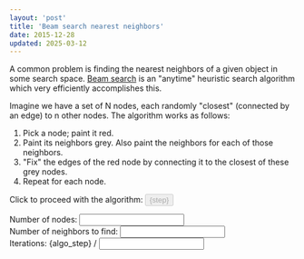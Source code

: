 ```yaml
---
layout: 'post'
title: 'Beam search nearest neighbors'
date: 2015-12-28
updated: 2025-03-12
---
```


<script>
let n = $state(50) // nodes
let k = $state(3) // edges
let iter = $state(75) // iterations
let particles = $state(new Array(n))
const width = 1000
const height = 300
let running = $state(false)
let edges = $state({})
let unpacked = $derived.by(() => {
    const unpacked = [];
  
    for (const source in edges) {
      const sourceIndex = parseInt(source);
      const sourceParticle = particles[sourceIndex];
      
      edges[source].forEach(targetIndex => {
        const targetParticle = particles[targetIndex];
        unpacked.push([sourceParticle, targetParticle]);
      });
    }
    
    return unpacked;
})
let beam_ix = $state(100000)
let algo_step = $state(0)
let old_edges

let step = $state("Initialize random edges")
let actions = {
  "Initialize random edges": () => {
    initializeEdges()
    step = "Solve quickly"
  },
  "Solve quickly": () => {
    old_edges = $state.snapshot(edges)
    runAlgorithmFast()
    step = "Wait, slow that down"
  },
  "Wait, slow that down": () => {
    edges = old_edges
    runAlgorithmSlow()
    step = "Wow cool"
  },
  "Wow cool": () => {
    step = "Start over"
  },
  "Start over": () => {
    edges = {}
    initializeParticles()
    step = "Initialize random edges"
  }
}

function takeAction(){
  actions[step]()
}

function initializeParticles(){
  particles = new Array(n)
  for (var i = 0; i < n; ++i) {
    particles[i] = {
      x: .1 * width + .9 * width * Math.random(),
      y: .05 * height + .9 * height * Math.random(),
      r: 3,
      color: "black"
    };
  }
}
initializeParticles()

function initializeEdges(){
  edges = {}
  particles.forEach((source, i) => {
      let targets = []
      choices(particles, k).forEach(target => {
        targets.push(target);
      });
      edges[i] = targets
    });
}

// Create an array of given size with sequential elements (0 to size-1)
function range(size) {
  return Array.from({ length: size }, (_, i) => i);
}

// Select n random elements from a list without replacement
function choices(list, n) {
  const shuffled = [...range(list.length)].sort(() => 0.5 - Math.random());
  return shuffled.slice(0, n);
}


function runAlgorithmFast(){
  algo_step = 0
  for (let i = 0; i < iter; i++) {
    _step(true);
  }
}

function runAlgorithmSlow() {
  running = true
  algo_step = 0
  let i = 0;
  
  function nextStep() {
    if (i < iter) {
      _step();
      i++;
      setTimeout(nextStep, 250); // 0.25 seconds = 250 milliseconds
    } else {
      running = false
    }
  }
  
  nextStep();
}

function _step(fast){
  beam_ix = (beam_ix >= n - 1) ? 0 : beam_ix + 1;

  if (!fast) updateParticle(beam_ix, {color: 'red', r: 10})
  algo_step += 1;

  // Get first-degree connections
  let first_degree_ixs = edges[beam_ix] || [];

  // Get second-degree connections (excluding original node and first-degree connections)
  let second_degree_ixs = [...new Set(
    first_degree_ixs.flatMap(ix => edges[ix] || [])
      .filter(ix => ix !== beam_ix && !first_degree_ixs.includes(ix))
  )];

  // Convert indices to particles and calculate distances
  let neighbor_ixs = [...first_degree_ixs, ...second_degree_ixs];
  let distances = neighbor_ixs.map(ix => {
    if (!fast){
      updateParticle(ix, {color: 'grey', r: 5 })
      updateParticleWithtimeout(beam_ix, { color: 'black', r: 3}, 50)
    }

    return euclideanDistance(particles[ix], particles[beam_ix])
  });

  // Sort by distance and take the closest k neighbors
  let sorted_indices = Array.from({ length: distances.length }, (_, i) => i)
    .sort((a, b) => distances[a] < distances[b] ? 1 : -1)
    .slice(0, k);

  // Update edges with the closest neighbors
  edges[beam_ix] = sorted_indices.map(i => neighbor_ixs[i]);
  if (!fast) updateParticleWithtimeout(beam_ix, { color: 'black', r: 3}, 100)
}

function updateParticle(ix, update){
  particles[ix] = {...particles[ix], ...update}
}

function updateParticleWithtimeout(ix, update, timeout){
  setTimeout(() => {
    updateParticle(ix, update)
  }, timeout)
}

function euclideanDistance(p1, p2) {
  let sum_of_squares = 0;
  sum_of_squares += Math.pow(p1.x - p2.x, 2);
  sum_of_squares += Math.pow(p1.y - p2.y, 2);
  return 1.0 / (1 + Math.sqrt(sum_of_squares));
}

function uniq_fast(a) {
    var seen = {};
    var out = [];
    var len = a.length;
    var j = 0;
    for(var i = 0; i < len; i++) {
         var item = a[i];
         if(seen[item] !== 1) {
               seen[item] = 1;
               out[j++] = item;
         }
    }
    return out;
}


</script>

A common problem is finding the nearest neighbors of a given object in some search space. [Beam search](https://en.wikipedia.org/wiki/Beam_search) is an "anytime" heuristic search algorithm which very efficiently accomplishes this.

Imagine we have a set of N nodes, each randomly "closest" (connected by an edge) to n other nodes. The algorithm works as follows:

1. Pick a node; paint it red.
2. Paint its neighbors grey. Also paint the neighbors for each of those neighbors.
3. "Fix" the edges of the red node by connecting it to the closest of these grey nodes.
4. Repeat for each node.

Click to proceed with the algorithm: <button onclick={takeAction} class="px-2 py-1 text-white {running ? 'bg-gray-400' : 'bg-blue-500 hover:bg-blue-600' } rounded  focus:outline-none focus:ring-2 focus:ring-blue-500 focus:ring-opacity-50 inline-flex items-center" disabled={running}>{step}</button>

<div class="flex">
  <div>
    Number of nodes:
    <input class="w-8 text-blue-500" bind:value={n} onchange={initializeParticles}>
  </div>
  <div>
    Number of neighbors to find:
    <input class="w-8 text-blue-500" bind:value={k} onchange={initializeEdges}>
  </div>
  <div>
    Iterations: {algo_step} / <input class="w-8 text-blue-500" bind:value={iter} >
  </div>
</div>

<div class="w-full flex justify-center mt-12 mb-32">
  <svg class="w-full mx-auto" viewBox="0 0 1000 300">
    {#each particles as p}
      <circle cx={p.x} cy={p.y} r={p.r} fill={p.color}/>
    {/each}
    {#each unpacked as [p1, p2]}
      <line x1={p1.x} x2={p2.x} y1={p1.y} y2={p2.y} width=3 stroke="grey"/>
    {/each}
  </svg>
</div>

